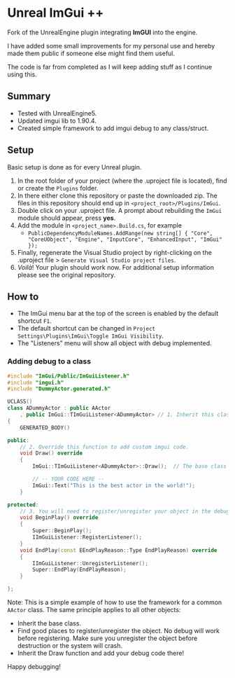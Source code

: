 Unreal ImGui ++
============
Fork of the UnrealEngine plugin integrating **ImGUI** into the engine.

I have added some small improvements for my personal use and hereby made them public if someone else might find them useful.

The code is far from completed as I will keep adding stuff as I continue using this.

Summary
-------
- Tested with UnrealEngine5.
- Updated imgui lib to 1.90.4.
- Created simple framework to add imgui debug to any class/struct.

Setup
-----
Basic setup is done as for every Unreal plugin.
1. In the root folder of your project (where the .uproject file is located), find or create the `Plugins` folder.
2. In there either clone this repository or paste the downloaded zip. The files in this repository should end up in `<project_root>/Plugins/ImGui`.
3. Double click on your .uproject file. A prompt about rebuilding the `ImGui` module should appear, press **yes**.
4. Add the module in `<project_name>.Build.cs`, for example
    - `PublicDependencyModuleNames.AddRange(new string[] { "Core", "CoreUObject", "Engine", "InputCore", "EnhancedInput", "ImGui" });`
5. Finally, regenerate the Visual Studio project by right-clicking on the .uproject file > `Generate Visual Studio project files`.
6. _Voilà_! Your plugin should work now. For additional setup information please see the original repository. 

How to
------
- The ImGui menu bar at the top of the screen is enabled by the default shortcut `F1`.
- The default shortcut can be changed in `Project Settings\Plugins\ImGui\Toggle ImGui Visibility`.
- The "Listeners" menu will show all object with debug implemented.

### Adding debug to a class
```c++
#include "ImGui/Public/ImGuiListener.h"
#include "imgui.h"
#include "DummyActor.generated.h"

UCLASS()
class ADummyActor : public AActor
    , public ImGui::TImGuiListener<ADummyActor> // 1. Inherit this class
{
    GENERATED_BODY()

public:
    // 2. Override this function to add custom imgui code.
    void Draw() override
    {
        ImGui::TImGuiListener<ADummyActor>::Draw();  // The base class will already display some basic info in the debug.

        // -- YOUR CODE HERE --
        ImGui::Text("This is the best actor in the world!");
    }

protected:
    // 3. You will need to register/unregister your object in the debug system. For actors, these are the best places.
    void BeginPlay() override
    {
        Super::BeginPlay();
        IImGuiListener::RegisterListener();
    }
    void EndPlay(const EEndPlayReason::Type EndPlayReason) override
    {
        IImGuiListener::UnregisterListener();
        Super::EndPlay(EndPlayReason);
    }

};
```

Note: This is a simple example of how to use the framework for a common `AActor` class. The same principle applies to all other objects:
- Inherit the base class.
- Find good places to register/unregister the object. No debug will work before registering. Make sure you unregister the object before destruction or the system will crash.
- Inherit the Draw function and add your debug code there!

Happy debugging!
